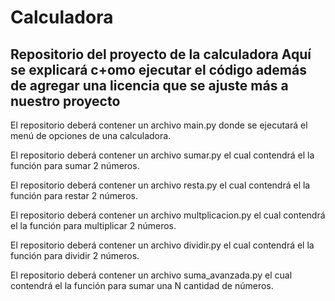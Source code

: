 # Calculadora
Repositorio del proyecto de la calculadora
Aquí se explicará c+omo ejecutar el código además de agregar una licencia que se ajuste más a nuestro proyecto
-----------------------------------------------------------------------------------
El repositorio deberá contener un archivo main.py  donde se ejecutará el menú de opciones de una calculadora.

El repositorio deberá contener un archivo sumar.py el cual contendrá el la función para sumar 2 números.

El repositorio deberá contener un archivo resta.py el cual contendrá el la función para restar 2 números.

El repositorio deberá contener un archivo multplicacion.py el cual contendrá el la función para multiplicar 2 números.

El repositorio deberá contener un archivo dividir.py el cual contendrá el la función para dividir 2 números.

El repositorio deberá contener un archivo suma_avanzada.py el cual contendrá el la función para sumar una N cantidad de números.

